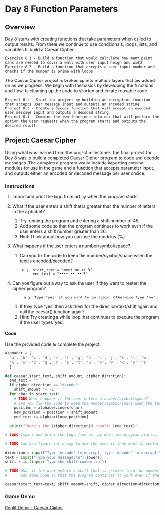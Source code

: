 # Day 8 Function Parameters

## Overview

Day 8 starts with creating functions that take parameters when called to output results. From there we continue to use conditionals, loops, lists, and variables to build a Caesar Cipher.

    Exercise 8.1 - Build a function that would calculate how many paint cans are needed to cover a wall with user input heigh and width
    Exercise 8.2 - Build a function that accepts a user input number and checks if the number is prime with loops

The Caesar Cipher project is broken up into multiple layers that are added on as we progress. We begin with the basics by developing the functions and flow, to cleaning up the code to shorten and create reusable code.

    Project 8.1 - Start the project by building an encryption function that accepts user message input and outputs an encoded string
    Project 8.2 - Create a decode function that will accept an encoded user message input and outputs a decoded string
    Project 8.3 - Combine the two functions into one that will perform the option the user requests when the program starts and outputs the desired result

## Project: Caesar Cipher

Using what was learned from the project milestones, the final project for Day 8 was to build a completed Caesar Cipher program to code and decode messages. The completed program would include importing external modules for use in the game and a function that accepts parameter input, and outputs either an encoded or decoded message per user choice.

### Instructions

1. Import and print the logo from art.py when the program starts.

2. What if the user enters a shift that is greater than the number of letters in the alphabet?

    1. Try running the program and entering a shift number of 45.
    2. Add some code so that the program continues to work even if the user enters a shift number greater than 26.
    3. Hint: Think about how you can use the modulus (%).

3. What happens if the user enters a number/symbol/space?
    1. Can you fix the code to keep the number/symbol/space when the text is encoded/decoded?

            e.g. start_text = "meet me at 3"
                 end_text = "•••• •• •• 3"

4. Can you figure out a way to ask the user if they want to restart the cipher program?

            e.g. Type 'yes' if you want to go again. Otherwise type 'no'.

    1. If they type 'yes' then ask them for the direction/text/shift again and call the caesar() function again?
    2. Hint: Try creating a while loop that continues to execute the program if the user types 'yes'.

#### Code

Use the provided code to complete the project.

```python
alphabet = [
  'a', 'b', 'c', 'd', 'e', 'f', 'g', 'h', 'i', 'j', 'k', 'l', 'm', 
  'n', 'o', 'p', 'q', 'r', 's', 't', 'u', 'v', 'w', 'x', 'y', 'z'
  ]

def caesar(start_text, shift_amount, cipher_direction):
  end_text = ""
  if cipher_direction == "decode":
    shift_amount *= -1
  for char in start_text:
    # TODO What happens if the user enters a number/symbol/space?
    # Can you fix the code to keep the number/symbol/space when the text is encoded/decoded?
    position = alphabet.index(char)
    new_position = position + shift_amount
    end_text += alphabet[new_position]
    
  print(f"Here's the {cipher_direction}d result: {end_text}")

# TODO Import and print the logo from art.py when the program starts.

# TODO Can you figure out a way to ask the user if they want to restart the cipher program? 

direction = input("Type 'encode' to encrypt, type 'decode' to decrypt:\n")
text = input("Type your message:\n").lower()
shift = int(input("Type the shift number:\n"))

# TODO What if the user enters a shift that is greater than the number of letters in the alphabet?
#      Add some code so that the program continues to work even if the user enters a shift number greater than 26.

caesar(start_text=text, shift_amount=shift, cipher_direction=direction)
```

### Game Demo

[Replit Demo - Caesar Cipher](https://replit.com/@EoghyUnscripted/Caesar-Cipher)
